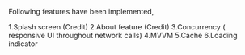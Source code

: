 Following features have been implemented,


1.Splash screen (Credit)
2.About feature (Credit)
3.Concurrency ( responsive UI throughout network calls)
4.MVVM
5.Cache
6.Loading indicator



